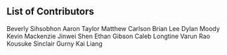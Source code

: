 ## List of Contributors
Beverly Sihsobhon
Aaron Taylor
Matthew Carlson
Brian Lee
Dylan Moody
Kevin Mackenzie
Jinwei Shen
Ethan Gibson
Caleb Longtine
Varun Rao
Kousuke
Sinclair Gurny
Kai Liang
